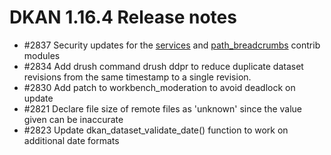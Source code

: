 # DKAN 1.16.4 Release notes

 - #2837 Security updates for the [services](https://www.drupal.org/sa-contrib-2019-026) and [path_breadcrumbs](https://www.drupal.org/sa-contrib-2019-027) contrib modules
 - #2834 Add drush command drush ddpr to reduce duplicate dataset revisions from the same timestamp to a single revision.
 - #2830 Add patch to workbench_moderation to avoid deadlock on update
 - #2821 Declare file size of remote files as 'unknown' since the value given can be inaccurate
 - #2823 Update dkan_dataset_validate_date() function to work on additional date formats